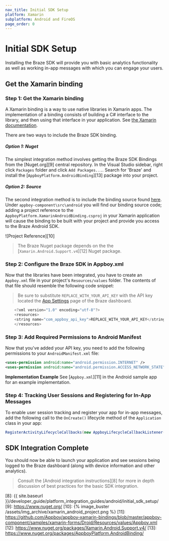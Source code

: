 ```yaml
---
nav_title: Initial SDK Setup
platform: Xamarin
subplatform: Android and FireOS
page_order: 0
---
```

# Initial SDK Setup

Installing the Braze SDK will provide you with basic analytics functionality as well as working in-app messages with which you can engage your users.

## Get the Xamarin binding

### Step 1: Get the Xamarin binding

A Xamarin binding is a way to use native libraries in Xamarin apps. The implementation of a binding consists of building a C# interface to the library, and then using that interface in your application.  See [the Xamarin documentation][2].

There are two ways to include the Braze SDK binding.

##### Option 1: Nuget

The simplest integration method involves getting the Braze SDK Bindings from the [Nuget.org][9] central repository. In the Visual Studio sidebar, right click `Packages` folder and click `Add Packages...`.  Search for 'Braze' and install the [`AppboyPlatform.AndroidBinding`][13] package into your project.

##### Option 2: Source

The second integration method is to include the binding source found [here][3].  Under `appboy-component\src\android` you will find our binding source code; adding a project reference to the ```AppboyPlatform.XamarinAndroidBinding.csproj``` in your Xamarin application will cause the binding to be built with your project and provide you access to the Braze Android SDK.

![Project Reference][10]

>  The Braze Nuget package depends on the the [`Xamarin.Android.Support.v4`][12] Nuget package.

### Step 2: Configure the Braze SDK in Appboy.xml
Now that the libraries have been integrated, you have to create an `Appboy.xml` file in your project's `Resources/values` folder. The contents of that file should resemble the following code snippet:

>  Be sure to substitute `REPLACE_WITH_YOUR_API_KEY` with the API key located the [App Settings][4] page of the Braze dashboard.

```java
    <?xml version="1.0" encoding="utf-8"?>
    <resources>
    <string name="com_appboy_api_key">REPLACE_WITH_YOUR_API_KEY</string>
    </resources>
```

### Step 3: Add Required Permissions to Android Manifest
Now that you've added your API key, you need to add the following permissions to your `AndroidManifest.xml` file:

```xml
<uses-permission android:name="android.permission.INTERNET" />
<uses-permission android:name="android.permission.ACCESS_NETWORK_STATE" />
```

**Implementation Example**
See [`Appboy.xml`][11] in the Android sample app for an example implementation.

### Step 4: Tracking User Sessions and Registering for In-App Messages
To enable user session tracking and register your app for in-app messages, add the following call to the `OnCreate()` lifecycle method of the `Application` class in your app:

```csharp
RegisterActivityLifecycleCallbacks(new AppboyLifecycleCallbackListener());
```

## SDK Integration Complete

You should now be able to launch your application and see sessions being logged to the Braze dashboard (along with device information and other analytics).  

> Consult the [Android integration instructions][8] for more in depth discussion of best practices for the basic SDK integration.

[2]: http://developer.xamarin.com/guides/android/advanced_topics/java_integration_overview/binding_a_java_library_%28.jar%29/
[3]: https://github.com/Appboy/appboy-xamarin-bindings
[4]: https://dashboard-01.braze.com/app_settings/app_settings/ "App Settings"
[5]: #configure-appboyxml
[6]: #configure-android-manifest
[7]: #track-sessions
[8]: {{ site.baseurl }}/developer_guide/platform_integration_guides/android/initial_sdk_setup/
[9]: https://www.nuget.org/
[10]: {% image_buster /assets/img_archive/xamarin_android_project.png %}
[11]: https://github.com/Appboy/appboy-xamarin-bindings/blob/master/appboy-component/samples/xamarin-forms/Droid/Resources/values/Appboy.xml
[12]: https://www.nuget.org/packages/Xamarin.Android.Support.v4/
[13]: https://www.nuget.org/packages/AppboyPlatform.AndroidBinding/
